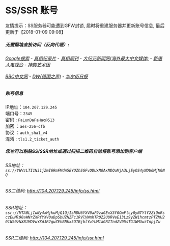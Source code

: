 # SS/SSR 账号 

友情提示：SS服务器可能遭到GFW封锁, 届时将重建服务器并更新账号信息, 最后更新于【2018-01-09 09:08】

#####  无需翻墙直接访问（反向代理）:

######  [Google搜索](http://173.199.118.111:8888/search?q=425事件) - [真相纪录片](http://173.199.118.111/videos) - [真相期刊](http://173.199.118.111/books) - [大纪元新闻网(海外最大中文媒体)](http://173.199.118.111/gb/nsc413.htm) - [新唐人电视台](http://173.199.118.111:8000/xtr/gb/prog204.html) - [神韵艺术团](http://173.199.118.111:8000/xtr/gb/prog673.html) <br/> <br/> [BBC中文网](http://173.199.118.111:9100/zhongwen) - [DW(德国之声)](http://173.199.118.111:9200) - [华尔街日报](http://173.199.118.111:9300/gb/bch.php) 

##### 账号信息
IP地址：`104.207.129.245`  
端口号：`2345`  
密码  : `FaLunDaFaHao@513`  
加密  ：`aes-256-cfb`  
协议  ：`auth_sha1_v4`  
混淆  : `tls1.2_ticket_auth`  

##### 您也可以粘贴SS/SSR地址或通过扫描二维码自动将账号添加到客户端

######  SS地址： `ss://YWVzLTI1Ni1jZmI6RmFMdW5EYUZhSGFvQDUxM0AxMDQuMjA3LjEyOS4yNDU6MjM0NQ`   
######  SS二维码:  <a href="http://104.207.129.245/info/ss.html" target="_blank">http://104.207.129.245/info/ss.html</a>

######  SSR地址： `ssr://MTA0LjIwNy4xMjkuMjQ1OjIzNDU6YXV0aF9zaGExX3Y0OmFlcy0yNTYtY2ZiOnRsczEuMl90aWNrZXRfYXV0aDpSbUZNZFc1RVlVWmhTR0Z2UURVeE13Lz9yZW1hcmtzPTZMU201WS0zNXB1MDVwYXdJR2gwZEhBNkx5OTBjblYwYUM1aGRITndZV05sTG1WMUwzTnpjZw`     
######  SSR二维码:  <a href="http://104.207.129.245/info/ssr.html" target="_blank">http://104.207.129.245/info/ssr.html</a>


